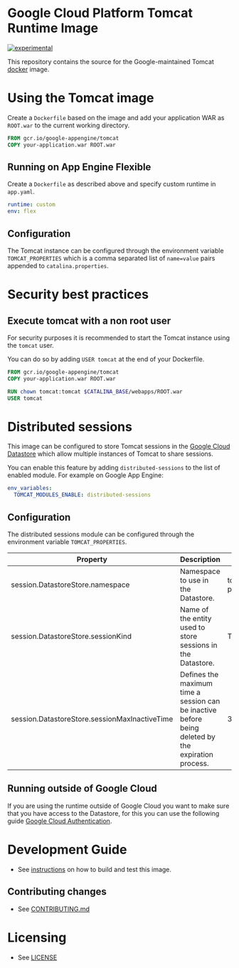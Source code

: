 # Google Cloud Platform Tomcat Runtime Image

[![experimental](http://badges.github.io/stability-badges/dist/experimental.svg)](http://github.com/badges/stability-badges)

This repository contains the source for the Google-maintained Tomcat [docker](https://docker.com) image.

# Using the Tomcat image

Create a `Dockerfile` based on the image and add your application WAR as `ROOT.war` to the current working directory.

```dockerfile
FROM gcr.io/google-appengine/tomcat
COPY your-application.war ROOT.war
```

## Running on App Engine Flexible

Create a `Dockerfile` as described above and specify custom runtime in `app.yaml`.

```yaml
runtime: custom
env: flex
```

## Configuration
The Tomcat instance can be configured through the environment variable `TOMCAT_PROPERTIES` which is
a comma separated list of `name=value` pairs appended to `catalina.properties`.

# Security best practices

## Execute tomcat with a non root user
For security purposes it is recommended to start the Tomcat instance using the `tomcat` user. 

You can do so by adding `USER tomcat` at the end of your Dockerfile.

```dockerfile
FROM gcr.io/google-appengine/tomcat
COPY your-application.war ROOT.war

RUN chown tomcat:tomcat $CATALINA_BASE/webapps/ROOT.war
USER tomcat
```

# Distributed sessions
This image can be configured to store Tomcat sessions in the [Google Cloud Datastore](https://cloud.google.com/datastore/docs) which allow 
multiple instances of Tomcat to share sessions.

You can enable this feature by adding `distributed-sessions` to the list of enabled module. 
For example on Google App Engine:
 
```yaml
env_variables:
  TOMCAT_MODULES_ENABLE: distributed-sessions
```

## Configuration
The distributed sessions module can be configured through the environment variable `TOMCAT_PROPERTIES`.

|  Property | Description  | Default  | 
|---|---|---|
| session.DatastoreStore.namespace    |  Namespace to use in the Datastore.                         |  tomcat-gcp-persistent-session |
| session.DatastoreStore.sessionKind  |  Name of the entity used to store sessions in the Datastore. |  TomcatGCloudSession |
| session.DatastoreStore.sessionMaxInactiveTime |  Defines the maximum time a session can be inactive before being deleted by the expiration process. | 3600 |

## Running outside of Google Cloud
If you are using the runtime outside of Google Cloud you want to make sure that you have access to
the Datastore, for this you can use the following guide [Google Cloud Authentication](https://developers.google.com/identity/protocols/application-default-credentials).

# Development Guide

* See [instructions](DEVELOPING.md) on how to build and test this image.

## Contributing changes

* See [CONTRIBUTING.md](CONTRIBUTING.md)

# Licensing

* See [LICENSE](LICENSE)
